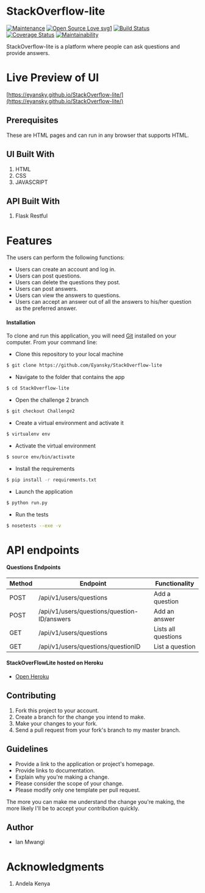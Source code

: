 # StackOverflow-lite

[![Maintenance](https://img.shields.io/badge/Maintained%3F-yes-green.svg)](https://github.com/Eyansky/StackOverflow-lite) [![Open Source Love svg1](https://badges.frapsoft.com/os/v1/open-source.svg?v=103)](https://github.com/Eyansky/StackOverflow-lite) [![Build Status](https://travis-ci.org/Eyansky/StackOverflow-lite.svg?branch=ch-tests-159846739)](https://travis-ci.org/Eyansky/StackOverflow-lite) [![Coverage Status](https://coveralls.io/repos/github/Eyansky/StackOverflow-lite/badge.svg?branch=ch-tests-159846739)](https://coveralls.io/github/Eyansky/StackOverflow-lite?branch=ch-tests-159846739) [![Maintainability](https://api.codeclimate.com/v1/badges/1aa773e735e851af212f/maintainability)](https://codeclimate.com/github/Eyansky/StackOverflow-lite/maintainability)

StackOverflow-lite is a platform where people can ask questions and provide answers.

# Live Preview of UI

[https://eyansky.github.io/StackOverflow-lite/](https://eyansky.github.io/StackOverflow-lite/)

## Prerequisites

These are HTML pages and can run in any browser that supports HTML.

## UI Built With

1.  HTML
2.  CSS
3.  JAVASCRIPT

## API Built With

1. Flask Restful

# Features

The users can perform the following functions:

- Users can create an account and log in.
- Users can post questions.
- Users can delete the questions they post.
- Users can post answers.
- Users can view the answers to questions.
- Users can accept an answer out of all the answers to his/her question as the preferred answer.

#### Installation

To clone and run this application, you will need [Git](https://git-scm.com/) installed on your computer. From your command line:

- Clone this repository to your local machine

```bash
$ git clone https://github.com/Eyansky/StackOverflow-lite
```

- Navigate to the folder that contains the app

```bash
$ cd StackOverflow-lite
```

- Open the challenge 2 branch

```bash
$ git checkout Challenge2
```

- Create a virtual environment and activate it

```bash
$ virtualenv env
```

- Activate the virtual environment

```bash
$ source env/bin/activate
```

- Install the requirements

```bash
$ pip install -r requirements.txt
```

- Launch the application

```bash
$ python run.py
```

- Run the tests

```bash
$ nosetests --exe -v
```

# API endpoints

#### Questions Endpoints

| Method | Endpoint                                    | Functionality       |
| ------ | ------------------------------------------- | ------------------- |
| POST   | /api/v1/users/questions                     | Add a question      |
| POST   | /api/v1/users/questions/question-ID/answers | Add an answer       |
| GET    | /api/v1/users/questions                     | Lists all questions |
| GET    | /api/v1/users/questions/questionID          | List a question     |

#### StackOverFlowLite hosted on Heroku

- [Open Heroku](https://stackoverflow-lite-eyansky.herokuapp.com)

## Contributing

1.  Fork this project to your account.
2.  Create a branch for the change you intend to make.
3.  Make your changes to your fork.
4.  Send a pull request from your fork's branch to my master branch.

## Guidelines

- Provide a link to the application or project's homepage.
- Provide links to documentation.
- Explain why you're making a change.
- Please consider the scope of your change.
- Please modify only one template per pull request.

The more you can make me understand the change you're making, the more likely I'll be to accept your contribution quickly.

## Author

- Ian Mwangi

# Acknowledgments

1.  Andela Kenya
